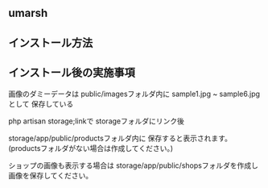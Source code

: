 ## umarsh

## インストール方法


## インストール後の実施事項



画像のダミーデータは
public/imagesフォルダ内に
sample1.jpg ~ sample6.jpg　として
保存している

php artisan storage;linkで
storageフォルダにリンク後

storage/app/public/productsフォルダ内に
保存すると表示されます。
(productsフォルダがない場合は作成してください。)

ショップの画像も表示する場合は
storage/app/public/shopsフォルダを作成し
画像を保存してください。
